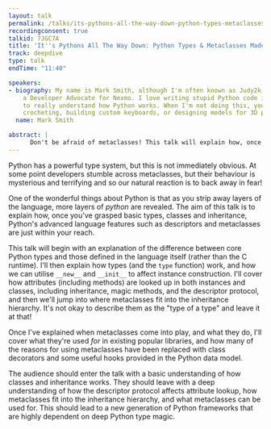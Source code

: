 ```yaml
---
layout: talk
permalink: /talks/its-pythons-all-the-way-down-python-types-metaclasses-made-simple
recordingconsent: true
talkid: 7JGC7A
title: 'It''s Pythons All The Way Down: Python Types & Metaclasses Made Simple'
track: deepdive
type: talk
endTime: "11:40"

speakers:
- biography: My name is Mark Smith, although I'm often known as Judy2k online. I'm
    a Developer Advocate for Nexmo. I love writing stupid Python code in an attempt
    to really understand how Python works. When I'm not doing this, you'll find me
    crocheting, building custom keyboards, or designing models for 3D printing.
  name: Mark Smith

abstract: | 
      Don't be afraid of metaclasses! This talk will explain how, once you've grasped basic types, classes and inheritance, Python's advanced language features such as descriptors and metaclasses are just within your reach.
---
```


Python has a powerful type system, but this is not immediately obvious. At some point developers stumble across metaclasses, but their behaviour is mysterious and terrifying and so our natural reaction is to back away in fear!

One of the wonderful things about Python is that as you strip away layers of the language, more layers of _python_ are revealed. The aim of this talk is to explain how, once you've grasped basic types, classes and inheritance, Python's advanced language features such as descriptors and metaclasses are just within your reach.

This talk will begin with an explanation of the difference between core Python types and those defined in the language itself (rather than the C runtime). I'll then explain how types (and the `type` function) work, and how we can utilise `__new__` and `__init__` to affect instance construction. I'll cover how attributes (including methods) are looked up in both instances and classes, including inheritance, magic methods, and the descriptor protocol, and then we'll jump into where metaclasses fit into the inheritance hierarchy. It's not okay to describe them as the "type of a type" and leave it at that!

Once I've explained when metaclasses come into play, and what they do, I'll cover what they're used _for_ in existing popular libraries, and how many of the reasons for using metaclasses have been replaced with class decorators and some useful hooks provided in the Python data model.

The audience should enter the talk with a basic understanding of how classes and inheritance works. They should leave with a deep understanding of how the descriptor protocol affects attribute lookup, how metaclasses fit into the inheritance hierarchy, and what metaclasses can be used for. This should lead to a new generation of Python frameworks that are highly dependent on deep Python type magic.
